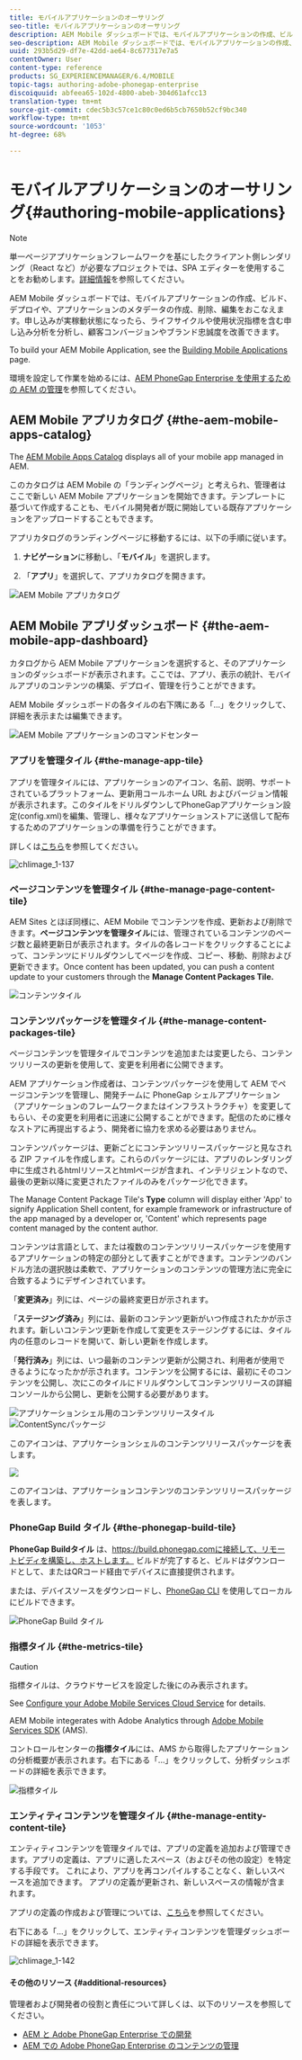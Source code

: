 ```yaml
---
title: モバイルアプリケーションのオーサリング
seo-title: モバイルアプリケーションのオーサリング
description: AEM Mobile ダッシュボードでは、モバイルアプリケーションの作成、ビルド、デプロイや、アプリケーションのメタデータの作成、削除、編集をおこなえます。このページでは、この機能について詳しく見ていきます。
seo-description: AEM Mobile ダッシュボードでは、モバイルアプリケーションの作成、ビルド、デプロイや、アプリケーションのメタデータの作成、削除、編集をおこなえます。このページでは、この機能について詳しく見ていきます。
uuid: 293b5d29-df7e-42dd-ae64-8c677317e7a5
contentOwner: User
content-type: reference
products: SG_EXPERIENCEMANAGER/6.4/MOBILE
topic-tags: authoring-adobe-phonegap-enterprise
discoiquuid: abfeea65-102d-4800-abeb-304d61afcc13
translation-type: tm+mt
source-git-commit: cdec5b3c57ce1c80c0ed6b5cb7650b52cf9bc340
workflow-type: tm+mt
source-wordcount: '1053'
ht-degree: 68%

---
```



# モバイルアプリケーションのオーサリング{#authoring-mobile-applications}

>[!NOTE]
>
>単一ページアプリケーションフレームワークを基にしたクライアント側レンダリング（React など）が必要なプロジェクトでは、SPA エディターを使用することをお勧めします。[詳細情報](/help/sites-developing/spa-overview.md)を参照してください。

AEM Mobile ダッシュボードでは、モバイルアプリケーションの作成、ビルド、デプロイや、アプリケーションのメタデータの作成、削除、編集をおこなえます。申し込みが実稼動状態になったら、ライフサイクルや使用状況指標を含む申し込み分析を分析し、顧客コンバージョンやブランド忠誠度を改善できます。

To build your AEM Mobile Application, see the [Building Mobile Applications](/help/mobile/building-app-mobile-phonegap.md) page.

環境を設定して作業を始めるには、[AEM PhoneGap Enterprise を使用するための AEM の管理](/help/mobile/administer-phonegap.md)を参照してください。

## AEM Mobile アプリカタログ {#the-aem-mobile-apps-catalog}

The [AEM Mobile Apps Catalog](http://localhost:4502/aem/apps.html/content/phonegap) displays all of your mobile app managed in AEM.

このカタログは AEM Mobile の「ランディングページ」と考えられ、管理者はここで新しい AEM Mobile アプリケーションを開始できます。テンプレートに基づいて作成することも、モバイル開発者が既に開始している既存アプリケーションをアップロードすることもできます。

アプリカタログのランディングページに移動するには、以下の手順に従います。

1. **ナビゲーション**&#x200B;に移動し、「**モバイル**」を選択します。

1. 「**アプリ**」を選択して、アプリカタログを開きます。

![AEM Mobile アプリカタログ](assets/chlimage_1-135.png)

## AEM Mobile アプリダッシュボード {#the-aem-mobile-app-dashboard}

カタログから AEM Mobile アプリケーションを選択すると、そのアプリケーションのダッシュボードが表示されます。ここでは、アプリ、表示の統計、モバイルアプリのコンテンツの構築、デプロイ、管理を行うことができます。

AEM Mobile ダッシュボードの各タイルの右下隅にある「...」をクリックして、詳細を表示または編集できます。

![AEM Mobile アプリケーションのコマンドセンター](assets/chlimage_1-136.png)

### アプリを管理タイル {#the-manage-app-tile}

アプリを管理タイルには、アプリケーションのアイコン、名前、説明、サポートされているプラットフォーム、更新用コールホーム URL およびバージョン情報が表示されます。このタイルをドリルダウンしてPhoneGapアプリケーション設定(config.xml)を編集、管理し、様々なアプリケーションストアに送信して配布するためのアプリケーションの準備を行うことができます。

詳しくは[こちら](/help/mobile/phonegap-app-details-tile.md)を参照してください。

![chlimage_1-137](assets/chlimage_1-137.png)

### ページコンテンツを管理タイル {#the-manage-page-content-tile}

AEM Sites とほぼ同様に、AEM Mobile でコンテンツを作成、更新および削除できます。**ページコンテンツを管理タイル**&#x200B;には、管理されているコンテンツのページ数と最終更新日が表示されます。タイルの各レコードをクリックすることによって、コンテンツにドリルダウンしてページを作成、コピー、移動、削除および更新できます。Once content has been updated, you can push a content update to your customers through the **Manage Content Packages Tile.**

![コンテンツタイル](assets/chlimage_1-138.png)

### コンテンツパッケージを管理タイル {#the-manage-content-packages-tile}

ページコンテンツを管理タイルでコンテンツを追加または変更したら、コンテンツリリースの更新を使用して、変更を利用者に公開できます。

AEM アプリケーション作成者は、コンテンツパッケージを使用して AEM でページコンテンツを管理し、開発チームに PhoneGap シェルアプリケーション（アプリケーションのフレームワークまたはインフラストラクチャ）を変更してもらい、その変更を利用者に迅速に公開することができます。配信のために様々なストアに再提出するよう、開発者に協力を求める必要はありません。

コンテンツパッケージは、更新ごとにコンテンツリリースパッケージと見なされる ZIP ファイルを作成します。これらのパッケージには、アプリのレンダリング中に生成されるhtmlリソースとhtmlページが含まれ、インテリジェントなので、最後の更新以降に変更されたファイルのみをパッケージ化できます。

The Manage Content Package Tile&#39;s **Type** column will display either &#39;App&#39; to signify Application Shell content, for example framework or infrastructure of the app managed by a developer or, &#39;Content&#39; which represents page content managed by the content author.

コンテンツは言語として、または複数のコンテンツリリースパッケージを使用するアプリケーションの特定の部分として表すことができます。コンテンツのバンドル方法の選択肢は柔軟で、アプリケーションのコンテンツの管理方法に完全に合致するようにデザインされています。

「**変更済み**」列には、ページの最終変更日が示されます。

「**ステージング済み**」列には、最新のコンテンツ更新がいつ作成されたかが示されます。新しいコンテンツ更新を作成して変更をステージングするには、タイル内の任意のレコードを開いて、新しい更新を作成します。

「**発行済み**」列には、いつ最新のコンテンツ更新が公開され、利用者が使用できるようになったかが示されます。コンテンツを公開するには、最初にそのコンテンツを公開し、次にこのタイルにドリルダウンしてコンテンツリリースの詳細コンソールから公開し、更新を公開する必要があります。

![アプリケーションシェル用のコンテンツリリースタイル](assets/chlimage_1-139.png)![ContentSyncパッケージ](do-not-localize/chlimage_1-5.png)

このアイコンは、アプリケーションシェルのコンテンツリリースパッケージを表します。

![](do-not-localize/chlimage_1-6.png)

このアイコンは、アプリケーションコンテンツのコンテンツリリースパッケージを表します。

### PhoneGap Build タイル {#the-phonegap-build-tile}

**PhoneGap Buildタイル**[](https://build.phonegap.com) は、https://build.phonegap.comに接続して、リモートビディを構築し、ホストします。 ビルドが完了すると、ビルドはダウンロードとして、またはQRコード経由でデバイスに直接提供されます。

または、デバイスソースをダウンロードし、[PhoneGap CLI](https://docs.phonegap.com/en/3.5.0/guide_cli_index.md.html) を使用してローカルにビルドできます。

![PhoneGap Build タイル](assets/chlimage_1-140.png)

### 指標タイル {#the-metrics-tile}

>[!CAUTION]
>
>指標タイルは、クラウドサービスを設定した後にのみ表示されます。
>
>See [Configure your Adobe Mobile Services Cloud Service](/help/mobile/configure-adobe-mobile-cloud-service.md) for details.

AEM Mobile integerates with Adobe Analytics through [Adobe Mobile Services SDK](https://www.adobe.com/ca/solutions/digital-marketing/mobile-services/app-sdk.html) (AMS).

コントロールセンターの&#x200B;**指標タイル**&#x200B;には、AMS から取得したアプリケーションの分析概要が表示されます。右下にある「...」をクリックして、分析ダッシュボードの詳細を表示できます。

![指標タイル](assets/chlimage_1-141.png)

### エンティティコンテンツを管理タイル {#the-manage-entity-content-tile}

エンティティコンテンツを管理タイルでは、アプリの定義を追加および管理できます。アプリの定義は、アプリに適したスペース（およびその他の設定）を特定する手段です。 これにより、アプリを再コンパイルすることなく、新しいスペースを追加できます。 アプリの定義が更新され、新しいスペースの情報が含まれます。

アプリの定義の作成および管理については、[こちら](/help/mobile/phonegap-app-definitions.md)を参照してください。

右下にある「...」をクリックして、エンティティコンテンツを管理ダッシュボードの詳細を表示できます。

![chlimage_1-142](assets/chlimage_1-142.png)

#### その他のリソース {#additional-resources}

管理者および開発者の役割と責任について詳しくは、以下のリソースを参照してください。

* [AEM と Adobe PhoneGap Enterprise での開発](/help/mobile/developing-in-phonegap.md)
* [AEM での Adobe PhoneGap Enterprise のコンテンツの管理](/help/mobile/administer-phonegap.md)

